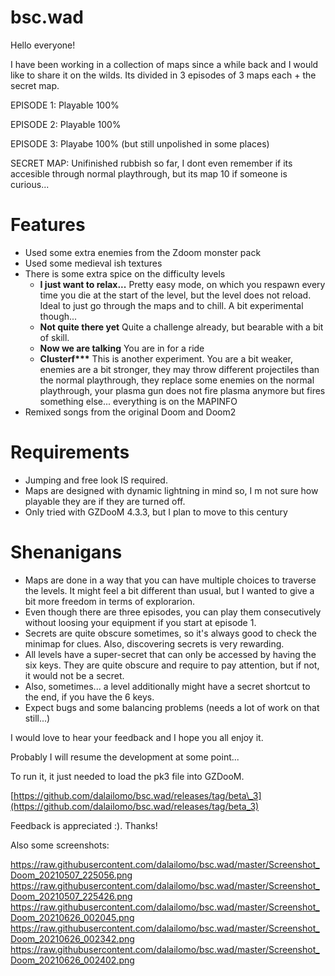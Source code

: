 # bsc.wad

Hello everyone!

I have been working in a collection of maps since a while back and I would like to share it on the wilds.  Its divided in 3 episodes of 3 maps each + the secret map.

EPISODE 1: Playable 100%

EPISODE 2: Playable 100%

EPISODE 3: Playabe 100% (but still unpolished in some places)

SECRET MAP: Unifinished rubbish so far, I dont even remember if its accesible through normal playthrough, but its map 10 if someone is curious...

# Features

* Used some extra enemies from the Zdoom monster pack
* Used some medieval ish textures
* There is some extra spice on the difficulty levels
   * **I just want to relax...** Pretty easy mode, on which you respawn every time you die at the start of the level, but the level does not reload. Ideal to just go through the maps and to chill. A bit experimental though...
   * **Not quite there yet** Quite a challenge already, but bearable with a bit of skill.
   * **Now we are talking** You are in for a ride
   * **Clusterf\*\*\*** This is another experiment. You are a bit weaker, enemies are a bit stronger,  they may throw different projectiles than the normal playthrough, they replace some enemies on the normal playthrough,  your plasma gun does not fire plasma anymore but fires something else... everything is on the MAPINFO
* Remixed songs from the original Doom and Doom2

# Requirements

* Jumping and free look IS required.
* Maps are designed with dynamic lightning in mind so, I m not sure how playable they are if they are turned off.
* Only tried with GZDooM 4.3.3, but I plan to move to this century

# Shenanigans

* Maps are done in a way that you can have multiple choices to traverse the levels. It might feel a bit different than usual, but I wanted to give a bit more freedom in terms of explorarion.
* Even though there are three episodes, you can play them consecutively without loosing your equipment if you start at episode 1.
* Secrets are quite obscure sometimes, so it's always good to check the minimap for clues. Also, discovering secrets is very rewarding.
* All levels have a super-secret that can only be accessed by having the six keys. They are quite obscure and require to pay attention, but if not, it would not be a secret.
* Also, sometimes... a level additionally might have a secret shortcut to the end, if you have the 6 keys.
* Expect bugs and some balancing problems (needs a lot of work on that still...)

I would love to hear your feedback and I hope you all enjoy it.

Probably I will resume the development at some point...

To run it, it just needed to load the pk3 file into GZDooM.

[https://github.com/dalailomo/bsc.wad/releases/tag/beta\_3](https://github.com/dalailomo/bsc.wad/releases/tag/beta_3)

Feedback is appreciated :). Thanks!

Also some screenshots:

https://raw.githubusercontent.com/dalailomo/bsc.wad/master/Screenshot_Doom_20210507_225056.png
https://raw.githubusercontent.com/dalailomo/bsc.wad/master/Screenshot_Doom_20210507_225426.png
https://raw.githubusercontent.com/dalailomo/bsc.wad/master/Screenshot_Doom_20210626_002045.png
https://raw.githubusercontent.com/dalailomo/bsc.wad/master/Screenshot_Doom_20210626_002342.png
https://raw.githubusercontent.com/dalailomo/bsc.wad/master/Screenshot_Doom_20210626_002402.png
